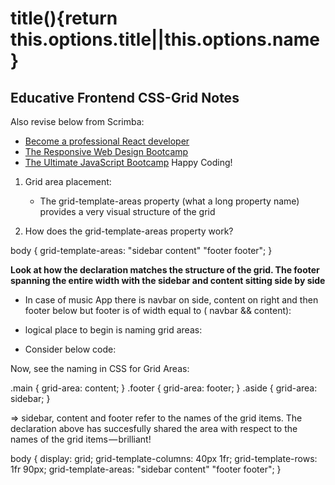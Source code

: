 # title(){return this.options.title||this.options.name}

## Educative Frontend CSS-Grid Notes

Also revise below from Scrimba:

- [Become a professional React developer](https://scrimba.com/course/greact)
- [The Responsive Web Design Bootcamp](https://scrimba.com/course/gresponsive)
- [The Ultimate JavaScript Bootcamp](https://scrimba.com/course/gjavascript)
Happy Coding!


1. Grid area placement:

   - The grid-template-areas property (what a long property name) provides a very visual structure of the grid

2. How does the grid-template-areas property work?

body {
      grid-template-areas: "sidebar  content"
                           "footer   footer";
}

**Look at how the declaration matches the structure of the grid. The footer spanning the entire width with the sidebar and content sitting side by side**

- In case of music App there is navbar on side, content on right and then footer below but footer is of width equal to ( navbar && content):


- logical place to begin is naming grid areas:
- Consider below code:
<div class="aside"></div>
<div class="main"></div>
<div class="footer"></div>

Now, see the naming in CSS for Grid Areas:

.main {
  grid-area: content;
}
.footer {
  grid-area: footer;
}
.aside {
  grid-area: sidebar;
}

=> sidebar, content and footer refer to the names of the grid items. The declaration above has succesfully shared the area with respect to the names of the grid items — brilliant!


body {
      display: grid;
      grid-template-columns: 40px 1fr;
      grid-template-rows: 1fr 90px;
      grid-template-areas: "sidebar  content"
                           "footer  footer";
  }






